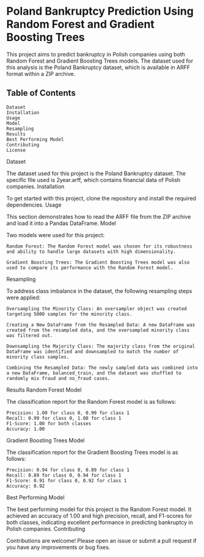 # Poland Bankruptcy Prediction Using Random Forest and Gradient Boosting Trees

This project aims to predict bankruptcy in Polish companies using both Random Forest and Gradient Boosting Trees models. The dataset used for this analysis is the Poland Bankruptcy dataset, which is available in ARFF format within a ZIP archive.

## Table of Contents

    Dataset
    Installation
    Usage
    Model
    Resampling
    Results
    Best Performing Model
    Contributing
    License

Dataset

The dataset used for this project is the Poland Bankruptcy dataset. The specific file used is 2year.arff, which contains financial data of Polish companies.
Installation

To get started with this project, clone the repository and install the required dependencies.
Usage

This section demonstrates how to read the ARFF file from the ZIP archive and load it into a Pandas DataFrame.
Model

Two models were used for this project:

    Random Forest: The Random Forest model was chosen for its robustness and ability to handle large datasets with high dimensionality.

    Gradient Boosting Trees: The Gradient Boosting Trees model was also used to compare its performance with the Random Forest model.

Resampling

To address class imbalance in the dataset, the following resampling steps were applied:

    Oversampling the Minority Class: An oversampler object was created targeting 5000 samples for the minority class.

    Creating a New DataFrame from the Resampled Data: A new DataFrame was created from the resampled data, and the oversampled minority class was filtered out.

    Downsampling the Majority Class: The majority class from the original DataFrame was identified and downsampled to match the number of minority class samples.

    Combining the Resampled Data: The newly sampled data was combined into a new DataFrame, balanced_train, and the dataset was shuffled to randomly mix fraud and no_fraud cases.

Results
Random Forest Model

The classification report for the Random Forest model is as follows:

    Precision: 1.00 for class 0, 0.99 for class 1
    Recall: 0.99 for class 0, 1.00 for class 1
    F1-Score: 1.00 for both classes
    Accuracy: 1.00

Gradient Boosting Trees Model

The classification report for the Gradient Boosting Trees model is as follows:

    Precision: 0.94 for class 0, 0.89 for class 1
    Recall: 0.89 for class 0, 0.94 for class 1
    F1-Score: 0.91 for class 0, 0.92 for class 1
    Accuracy: 0.92

Best Performing Model

The best performing model for this project is the Random Forest model. It achieved an accuracy of 1.00 and high precision, recall, and F1-scores for both classes, indicating excellent performance in predicting bankruptcy in Polish companies.
Contributing

Contributions are welcome! Please open an issue or submit a pull request if you have any improvements or bug fixes.
